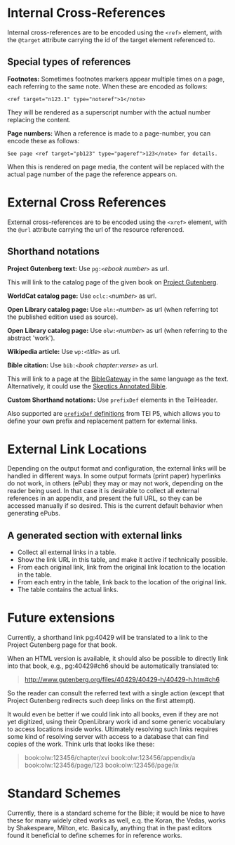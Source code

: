 # Internal Cross-References #

Internal cross-references are to be encoded using the `<ref>` element, with the `@target` attribute carrying the id of the target element referenced to.

## Special types of references ##

**Footnotes:** Sometimes footnotes markers appear multiple times on a page, each referring to the same note. When these are encoded as follows:

`<ref target="n123.1" type="noteref">1</note>`

They will be rendered as a superscript number with the actual number replacing the content.

**Page numbers:** When a reference is made to a page-number, you can encode these as follows:

`See page <ref target="pb123" type="pageref">123</note> for details.`

When this is rendered on page media, the content will be replaced with the actual page number of the page the reference appears on.

# External Cross References #

External cross-references are to be encoded using the `<xref>` element, with the `@url` attribute carrying the url of the resource referenced.

## Shorthand notations ##

**Project Gutenberg text:** Use `pg:<`_ebook number_`>` as url.

This will link to the catalog page of the given book on [Project Gutenberg](http://www.gutenberg.org).

**WorldCat catalog page:** Use `oclc:<`_number_`>` as url.

**Open Library catalog page:** Use `oln:<`_number_`>` as url (when referring tot the published edition used as source).

**Open Library catalog page:** Use `olw:<`_number_`>` as url (when referring to the abstract 'work').

**Wikipedia article:** Use `wp:<`_title_`>` as url.

**Bible citation:** Use `bib:<`_book chapter:verse_`>` as url.

This will link to a page at the [BibleGateway](http://www.biblegateway.com/passage/?search=job%201:21&version=NIV) in the same language as the text. Alternatively, it could use the [Skeptics Annotated Bible](http://skepticsannotatedbible.com/job/1.html#21). 

**Custom Shorthand notations:** Use `prefixDef` elements in the TeiHeader.

Also supported are [`prefixDef` definitions](https://tei-c.org/release/doc/tei-p5-doc/en/html/ref-prefixDef.html) from TEI P5, which allows you to define your own prefix and replacement pattern for external links.

# External Link Locations #

Depending on the output format and configuration, the external links will be handled in different ways. In some output formats (print paper) hyperlinks do not work, in others (ePub) they may or may not work, depending on the reader being used. In that case it is desirable to collect all external references in an appendix, and present the full URL, so they can be accessed manually if so desired. This is the current default behavior when generating ePubs.

## A generated section with external links ##

  * Collect all external links in a table.
  * Show the link URL in this table, and make it active if technically possible.
  * From each original link, link from the original link location to the location in the table.
  * From each entry in the table, link back to the location of the original link.
  * The table contains the actual links.

# Future extensions #

Currently, a shorthand link pg:40429 will be translated to a link to the Project Gutenberg page for that book.

When an HTML version is available, it should also be possible to directly link into that book, e.g., pg:40429#ch6 should be automatically translated to:

> http://www.gutenberg.org/files/40429/40429-h/40429-h.htm#ch6

So the reader can consult the referred text with a single action (except that Project Gutenberg redirects such deep links on the first attempt).

It would even be better if we could link into all books, even if they are not yet digitized, using their OpenLibrary work id and some generic vocabulary to access locations inside works. Ultimately resolving such links requires some kind of resolving server with access to a database that can find copies of the work. Think urls that looks like these:

> book:olw:123456/chapter/xvi
> book:olw:123456/appendix/a
> book:olw:123456/page/123
> book:olw:123456/page/ix

# Standard Schemes #

Currently, there is a standard scheme for the Bible; it would be nice to have these for many widely cited works as well, e.q. the Koran, the Vedas, works by Shakespeare, Milton, etc. Basically, anything that in the past editors found it beneficial to define schemes for in reference works.
